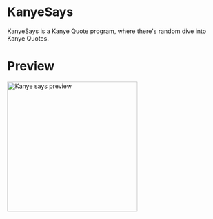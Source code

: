 # KanyeSays
KanyeSays is a Kanye Quote program, where there's random dive into Kanye Quotes.
# Preview<br>
<img width="302" alt="Kanye says preview" src="https://github.com/Kabya002/KanyeSays/assets/90450571/016da848-7de3-48a7-abe0-7511f75cf174">
